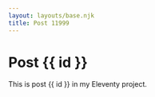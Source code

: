 ```yaml
---
layout: layouts/base.njk
title: Post 11999
---
```


# Post {{ id }}

This is post {{ id }} in my Eleventy project.
